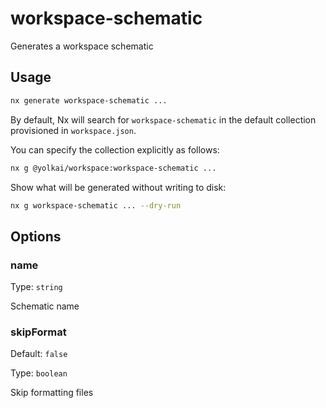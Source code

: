 # workspace-schematic

Generates a workspace schematic

## Usage

```bash
nx generate workspace-schematic ...
```

By default, Nx will search for `workspace-schematic` in the default collection provisioned in `workspace.json`.

You can specify the collection explicitly as follows:

```bash
nx g @yolkai/workspace:workspace-schematic ...
```

Show what will be generated without writing to disk:

```bash
nx g workspace-schematic ... --dry-run
```

## Options

### name

Type: `string`

Schematic name

### skipFormat

Default: `false`

Type: `boolean`

Skip formatting files
